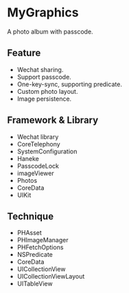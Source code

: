 # MyGraphics
A photo album with passcode.

## Feature

- Wechat sharing.
- Support passcode.
- One-key-sync, supporting predicate.
- Custom photo layout.
- Image persistence.

## Framework & Library

- Wechat library
- CoreTelephony
- SystemConfiguration
- Haneke
- PasscodeLock
- imageViewer
- Photos
- CoreData
- UIKit


## Technique
- PHAsset
- PHImageManager
- PHFetchOptions
- NSPredicate
- CoreData
- UICollectionView
- UICollectionViewLayout
- UITableView



